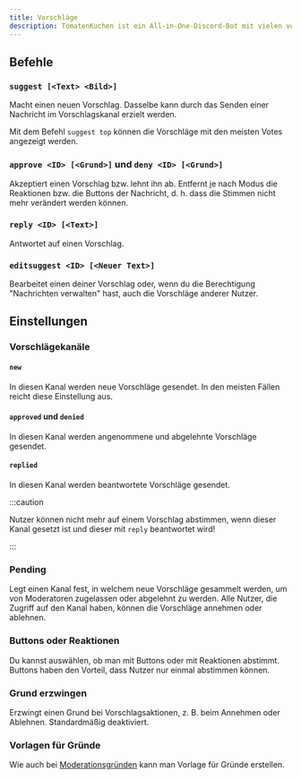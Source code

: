 ```yaml
---
title: Vorschläge
description: TomatenKuchen ist ein All-in-One-Discord-Bot mit vielen verschiedenen Funktionen. Erklärt das Vorschlagssystem vom Bot.
---
```


## Befehle

### `suggest [<Text> <Bild>]`

Macht einen neuen Vorschlag. Dasselbe kann durch das Senden einer Nachricht im Vorschlagskanal erzielt werden.

Mit dem Befehl `suggest top` können die Vorschläge mit den meisten Votes angezeigt werden.

### `approve <ID> [<Grund>]` und `deny <ID> [<Grund>]`

Akzeptiert einen Vorschlag bzw. lehnt ihn ab. Entfernt je nach Modus die Reaktionen bzw. die Buttons der Nachricht, d. h. dass die Stimmen nicht mehr verändert werden können.

### `reply <ID> [<Text>]`

Antwortet auf einen Vorschlag.

### `editsuggest <ID> [<Neuer Text>]`

Bearbeitet einen deiner Vorschlag oder, wenn du die Berechtigung "Nachrichten verwalten" hast, auch die Vorschläge anderer Nutzer.

## Einstellungen

### Vorschlägekanäle

#### `new`

In diesen Kanal werden neue Vorschläge gesendet. In den meisten Fällen reicht diese Einstellung aus.

#### `approved` und `denied`

In diesen Kanal werden angenommene und abgelehnte Vorschläge gesendet.

#### `replied`

In diesen Kanal werden beantwortete Vorschläge gesendet.

:::caution

Nutzer können nicht mehr auf einem Vorschlag abstimmen, wenn dieser Kanal gesetzt ist und dieser mit `reply` beantwortet wird!

:::

### Pending

Legt einen Kanal fest, in welchem neue Vorschläge gesammelt werden, um von Moderatoren zugelassen oder abgelehnt zu werden. Alle Nutzer, die Zugriff auf den Kanal haben, können die Vorschläge annehmen oder ablehnen.

### Buttons oder Reaktionen

Du kannst auswählen, ob man mit Buttons oder mit Reaktionen abstimmt. Buttons haben den Vorteil, dass Nutzer nur einmal abstimmen können.

### Grund erzwingen

Erzwingt einen Grund bei Vorschlagsaktionen, z. B. beim Annehmen oder Ablehnen. Standardmäßig deaktiviert.

### Vorlagen für Gründe

Wie auch bei [Moderationsgründen](/category/moderation) kann man Vorlage für Gründe erstellen.

